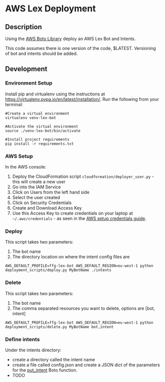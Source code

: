 # AWS Lex Deployment

## Description
Using the [AWS Boto Library](https://boto3.amazonaws.com/v1/documentation/api/latest/reference/services/lex-models.html) deploy an AWS Lex Bot and Intents.

This code assumes there is one version of the code, $LATEST.  Versioning of bot and intents should be added.

## Development
### Environment Setup
Install pip and virtualenv using the instructions at https://virtualenv.pypa.io/en/latest/installation/.
Run the following from your terminal:
```
#Create a virtual environment
virtualenv venv-lex-bot

#Activate the virtual environment
source ./venv-lex-bot/bin/activate

#Install project requirements
pip install -r requirements.txt
```

### AWS Setup
In the AWS console:
1. Deploy the CloudFormation script `cloudformation/deployer_user.py` - this will create a new user
1. Go into the IAM Service
1. Click on Users from the left hand side
1. Select the user created
1. Click on Security Credentials
1. Create and Download Access Key
1. Use this Access Key to create credentials on your laptop at `~/.aws/credentials` - as seen in the [AWS setup credentials guide](https://docs.aws.amazon.com/sdk-for-java/v1/developer-guide/setup-credentials.html).

### Deploy
This script takes two parameters:
1. The bot name
1. The directory location on where the intent config files are
```
AWS_DEFAULT_PROFILE=ffg-lex-bot AWS_DEFAULT_REGION=eu-west-1 python deployment_scripts/deploy.py MyBotName ./intents
```

### Delete
This script takes two parameters:
1. The bot name
1. The comma separated resources you want to delete, options are [bot, intent]
```
AWS_DEFAULT_PROFILE=ffg-lex-bot AWS_DEFAULT_REGION=eu-west-1 python deployment_scripts/delete.py MyBotName bot,intent
```

### Define intents
Under the intents directory:
* create a directory called the intent name
* create a file called config.json and create a JSON dict of the parameters for the [put_intent](https://boto3.amazonaws.com/v1/documentation/api/latest/reference/services/lex-models.html#LexModelBuildingService.Client.put_intent) Boto function.
* TODO
